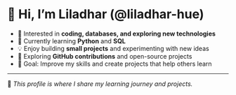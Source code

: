 # 👋 Hi, I’m Liladhar (@liladhar-hue)

- 👀 Interested in **coding, databases, and exploring new technologies**  
- 🌱 Currently learning **Python** and **SQL**  
- 💡 Enjoy building **small projects** and experimenting with new ideas  
- 🚀 Exploring **GitHub contributions** and open-source projects  
- 🎯 Goal: Improve my skills and create projects that help others learn  

---

📌 *This profile is where I share my learning journey and projects.*